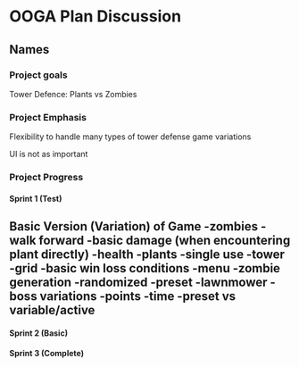 # OOGA Plan Discussion

## Names

### Project goals

Tower Defence: Plants vs Zombies

### Project Emphasis

Flexibility to handle many types of tower defense game variations 

UI is not as important 

### Project Progress

#### Sprint 1 (Test)

Basic Version (Variation) of Game
 -zombies
  -walk forward
  -basic damage (when encountering plant directly)
  -health
 -plants
  -single use 
  -tower 
 -grid
 -basic win loss conditions
 -menu
 -zombie generation
  -randomized 
  -preset
 -lawnmower 
 -boss 
variations 
 -points 
 -time
 -preset vs variable/active
 -

#### Sprint 2 (Basic)

#### Sprint 3 (Complete)